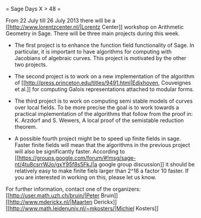= Sage Days X > 48 =

From 22 July till 26 July 2013 there will be a [[http://www.lorentzcenter.nl/|Lorentz Center]] workshop on Arithmetic Geometry in Sage. There will be three main projects during this week.

 * The first project is to enhance the function field functionality of Sage. In particular, it is important to have algorithms for computing with Jacobians of algebraic curves. This project is motivated by the other two projects.

 * The second project is to work on a new implementation of the algorithm of [[http://press.princeton.edu/titles/9491.html|Edixhoven, Couveignes et al.]] for computing Galois representations attached to modular forms.

 * The third project is to work on computing semi stable models of curves over local fields. To be more precise the goal is to work towards a practical implementation of the algorithms that follow from the proof in: K. Arzdorf and S. Wewers, A local proof of the semistable reduction theorem.

 * A possible fourth project might be to speed up finite fields in sage. Faster finite fields will mean that the algorithms in the previous project will also be significantly faster. According to [[https://groups.google.com/forum/#!msg/sage-nt/4tu8csrrWJo/gxY95f8s5FkJ|a google group discussion]] it should be relatively easy to make finite fiels larger than 2^16 a factor 10 faster. If you are interested in working on this, please let us know.  

For further information, contact one of the organizers:
[[http://user.math.uzh.ch/bruin/|Peter Bruin]] [[http://www.mderickx.nl/|Maarten Derickx]] [[http://www.math.leidenuniv.nl/~mkosters/|Michiel Kosters]]  
